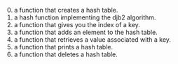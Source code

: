 0. a function that creates a hash table.
1. a hash function implementing the djb2 algorithm.
2. a function that gives you the index of a key.
3. a function that adds an element to the hash table.
4.  a function that retrieves a value associated with a key.
5. a function that prints a hash table.
6. a function that deletes a hash table.

